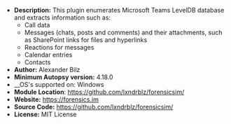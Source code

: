 - __Description:__ This plugin enumerates Microsoft Teams LevelDB database and extracts information such as:
	- Call data
	- Messages (chats, posts and comments) and their attachments, such as SharePoint links for files and hyperlinks
	- Reactions for messages
    - Calendar entries
    - Contacts
- __Author:__ Alexander Bilz
- __Minimum Autopsy version:__ 4.18.0
- __OS's supported on: Windows
- __Module Location__: https://github.com/lxndrblz/forensicsim/
- __Website:__ https://forensics.im
- __Source Code:__ https://github.com/lxndrblz/forensicsim/
- __License:__ MIT License